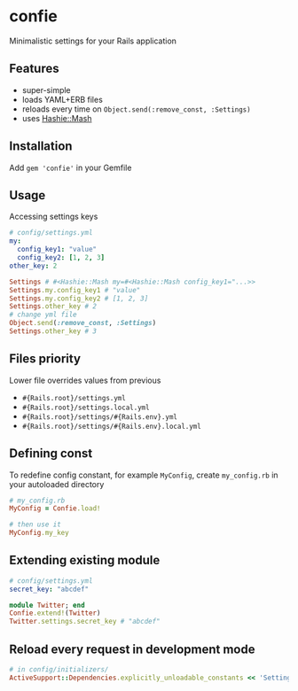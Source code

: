 # confie

Minimalistic settings for your Rails application

## Features

* super-simple
* loads YAML+ERB files
* reloads every time on `Object.send(:remove_const, :Settings)`
* uses [Hashie::Mash](http://www.rubydoc.info/github/intridea/hashie/Hashie/Mash)

## Installation

Add `gem 'confie'` in your Gemfile

## Usage

Accessing settings keys

```yml
# config/settings.yml
my:
  config_key1: "value"
  config_key2: [1, 2, 3]
other_key: 2
```

```ruby
Settings # #<Hashie::Mash my=#<Hashie::Mash config_key1="...>>
Settings.my.config_key1 # "value"
Settings.my.config_key2 # [1, 2, 3]
Settings.other_key # 2
# change yml file
Object.send(:remove_const, :Settings)
Settings.other_key # 3
```

## Files priority
Lower file overrides values from previous
* `#{Rails.root}/settings.yml`
* `#{Rails.root}/settings.local.yml`
* `#{Rails.root}/settings/#{Rails.env}.yml`
* `#{Rails.root}/settings/#{Rails.env}.local.yml`

## Defining const

To redefine config constant, for example `MyConfig`, create `my_config.rb` in your autoloaded directory
```ruby
# my_config.rb
MyConfig = Confie.load!

# then use it
MyConfig.my_key
```

## Extending existing module

```yml
# config/settings.yml
secret_key: "abcdef"
```

```ruby
module Twitter; end
Confie.extend!(Twitter)
Twitter.settings.secret_key # "abcdef"
```

## Reload every request in development mode
```ruby
# in config/initializers/
ActiveSupport::Dependencies.explicitly_unloadable_constants << 'Settings'
```
